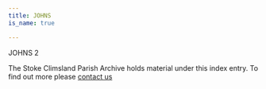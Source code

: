 ```yaml
---
title: JOHNS
is_name: true

---
```


JOHNS 2


The Stoke Climsland Parish Archive holds material under this index entry. To find out more please [contact us](/contact/)
